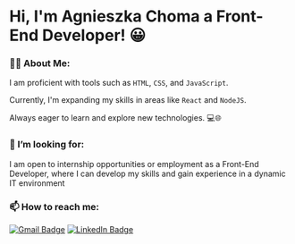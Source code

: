 


# Hi, I'm Agnieszka Choma a Front-End Developer! 😀

### 👨‍💻 About Me:


I am proficient with tools such as `HTML`, `CSS`, and `JavaScript`.

Currently, I'm expanding my skills in areas like `React` and `NodeJS`.

Always eager to learn and explore new technologies. 💻🌐

### 💞️ I’m looking for:
I am open to internship opportunities or employment as a Front-End Developer, 
where I can develop my skills and gain experience in a dynamic IT environment

### 📫 How to reach me:

[![Gmail Badge](https://img.shields.io/badge/Gmail-EA4335?logo=gmail&logoColor=fff&style=flat)](mailto:aga.choma02@gmail.com)
[![LinkedIn Badge](https://img.shields.io/badge/LinkedIn-0A66C2?logo=linkedin&logoColor=fff&style=flat)](https://www.linkedin.com/in/agnieszkachoma/)




